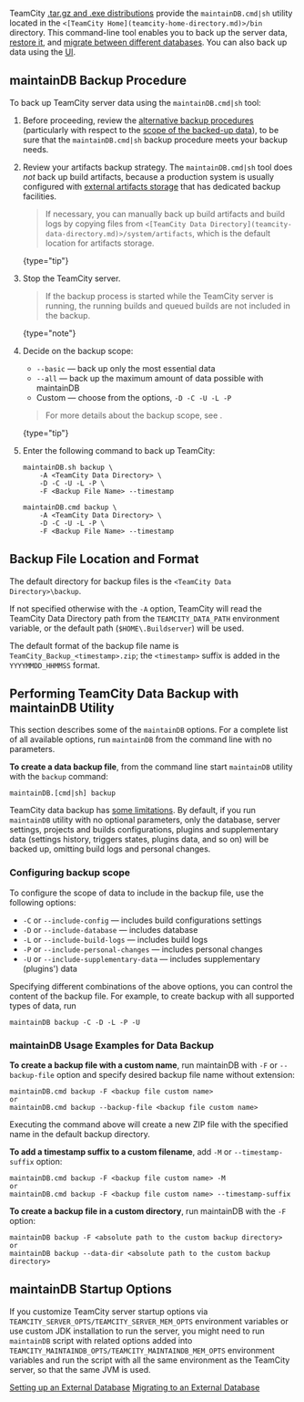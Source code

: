 [//]: # (title: Creating Backup via maintainDB command-line tool)
[//]: # (auxiliary-id: Creating Backup via maintainDB command-line tool)

TeamCity [.tar.gz and .exe distributions](install-and-start-teamcity-server.md) provide the `maintainDB.cmd|sh` utility located in the `<[TeamCity Home](teamcity-home-directory.md)>/bin` directory. This command-line tool enables you to back up the server data, [restore it](restoring-teamcity-data-from-backup.md), and [migrate between different databases](migrating-to-external-database.md). You can also back up data using the [UI](creating-backup-from-teamcity-web-ui.md).

## maintainDB Backup Procedure

To back up TeamCity server data using the `maintainDB.cmd|sh` tool:

1. Before proceeding, review the [alternative backup procedures](teamcity-data-backup.md#Backup+Alternatives) (particularly with respect to the [scope of the backed-up data](teamcity-data-backup.md#What+Data+is+Backed+Up)), to be sure that the `maintainDB.cmd|sh` backup procedure meets your backup needs.
2. Review your artifacts backup strategy. The `maintainDB.cmd|sh` tool does _not_ back up build artifacts, because a production system is usually configured with [external artifacts storage](configuring-artifacts-storage.md) that has dedicated backup facilities.
   > If necessary, you can manually back up build artifacts and build logs by copying files from `<[TeamCity Data Directory](teamcity-data-directory.md)>/system/artifacts`, which is the default location for artifacts storage.
   >
   {type="tip"}
3. Stop the TeamCity server.
   > If the backup process is started while the TeamCity server is running, the running builds and queued builds are not included in the backup.
   >
   {type="note"}
4. Decide on the backup scope:
    * `--basic` — back up only the most essential data
    * `--all` — back up the maximum amount of data possible with maintainDB
    * Custom — choose from the options, `-D -C -U -L -P`
   > For more details about the backup scope, see [](teamcity-data-backup.md#What+Data+is+Backed+Up).
   >
   {type="tip"}
5. Enter the following command to back up TeamCity:
    <tabs>
    <tab title="Linux"><p/>

    ```Plain Text
    maintainDB.sh backup \
        -A <TeamCity Data Directory> \
        -D -C -U -L -P \
        -F <Backup File Name> --timestamp
    ```

    </tab>
    <tab title="Windows"><p/>

    ```Plain Text
    maintainDB.cmd backup \
        -A <TeamCity Data Directory> \
        -D -C -U -L -P \
        -F <Backup File Name> --timestamp
    ```

    </tab>
    </tabs>

## Backup File Location and Format

The default directory for backup files is the `<TeamCity Data Directory>\backup`.

<note>

If not specified otherwise with the `-A` option, TeamCity will read the TeamCity Data Directory path from the `TEAMCITY_DATA_PATH` environment variable, or the default path (`$HOME\.Buildserver`) will be used.
</note>

The default format of the backup file name is `TeamCity_Backup_<timestamp>.zip`; the `<timestamp>` suffix is added in the `YYYYMMDD_HHMMSS` format.

## Performing TeamCity Data Backup with maintainDB Utility

This section describes some of the `maintainDB` options. For a complete list of all available options, run `maintainDB` from the command line with no parameters.

__To create a data backup file__, from the command line start `maintainDB` utility with the `backup` command:

```Plain Text
maintainDB.[cmd|sh] backup
```

TeamCity data backup has [some limitations](teamcity-data-backup.md#Backing+up+Data). By default, if you run `maintainDB` utility with no optional parameters, only the database, server settings, projects and builds configurations, plugins and supplementary data (settings history, triggers states, plugins data, and so on) will be backed up, omitting build logs and personal changes.

### Configuring backup scope

To configure the scope of data to include in the backup file, use the following options:
* `-C` or `--include-config` — includes build configurations settings
* `-D` or `--include-database` — includes database
* `-L` or `--include-build-logs` — includes build logs
* `-P` or `--include-personal-changes` — includes personal changes
* `-U` or `--include-supplementary-data` — includes supplementary (plugins') data

Specifying different combinations of the above options, you can control the content of the backup file. For example, to create backup with all supported types of data, run

```Plain Text
maintainDB backup -C -D -L -P -U
```

[//]: # (Internal note. Do not delete. "Creating Backup via maintainDB command-line toold102e196.txt")    

### maintainDB Usage Examples for Data Backup

__To create a backup file with a custom name__, run maintainDB with `-F` or `--backup-file` option and specify desired backup file name without extension:

```Plain Text
maintainDB.cmd backup -F <backup file custom name>
or
maintainDB.cmd backup --backup-file <backup file custom name>

```

Executing the command above will create a new ZIP file with the specified name in the default backup directory.

__To add a timestamp suffix to a custom filename__, add `-M` or `--timestamp-suffix` option:

```Plain Text
maintainDB.cmd backup -F <backup file custom name> -M
or
maintainDB.cmd backup -F <backup file custom name> --timestamp-suffix

```

__To create a backup file in a custom directory__, run maintainDB with the `-F` option:

```Plain Text
maintainDB backup -F <absolute path to the custom backup directory>
or
maintainDB backup --data-dir <absolute path to the custom backup directory>
```

## maintainDB Startup Options

If you customize TeamCity server startup options via `TEAMCITY_SERVER_OPTS/TEAMCITY_SERVER_MEM_OPTS` environment variables or use custom JDK installation to run the server, you might need to run `maintainDB` script with related options added into `TEAMCITY_MAINTAINDB_OPTS/TEAMCITY_MAINTAINDB_MEM_OPTS` environment variables and run the script with all the same environment as the TeamCity server, so that the same JVM is used.
 
 <seealso>
        <category ref="installation">
            <a href="set-up-external-database.md">Setting up an External Database</a>
            <a href="migrating-to-external-database.md">Migrating to an External Database</a>
        </category>
</seealso>

